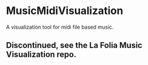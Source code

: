 # MusicMidiVisualization
A visualization tool for midi file based music.
## Discontinued, see the La Folia Music Visualization repo.
